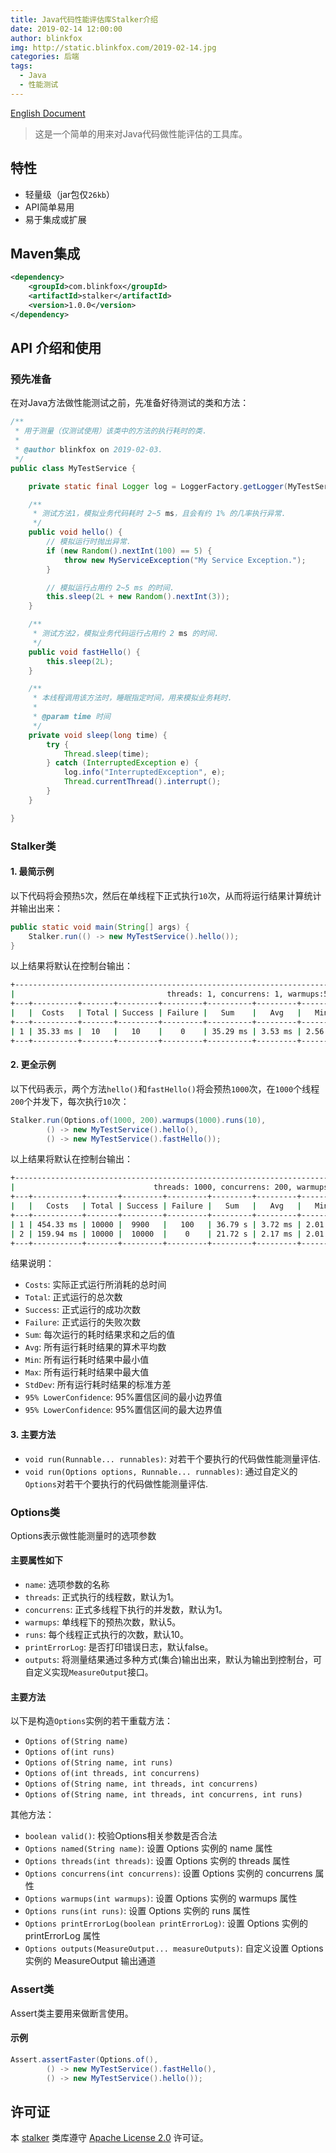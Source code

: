 ```yaml
---
title: Java代码性能评估库Stalker介绍
date: 2019-02-14 12:00:00
author: blinkfox
img: http://static.blinkfox.com/2019-02-14.jpg
categories: 后端
tags:
  - Java
  - 性能测试
---
```


[English Document](https://github.com/blinkfox/stalker/blob/master/README.md)

> 这是一个简单的用来对Java代码做性能评估的工具库。

## 特性

- 轻量级（jar包仅`26kb`）
- API简单易用
- 易于集成或扩展

## Maven集成

```xml
<dependency>
    <groupId>com.blinkfox</groupId>
    <artifactId>stalker</artifactId>
    <version>1.0.0</version>
</dependency>
```

## API 介绍和使用

### 预先准备

在对Java方法做性能测试之前，先准备好待测试的类和方法：

```java
/**
 * 用于测量（仅测试使用）该类中的方法的执行耗时的类.
 *
 * @author blinkfox on 2019-02-03.
 */
public class MyTestService {

    private static final Logger log = LoggerFactory.getLogger(MyTestService.class);

    /**
     * 测试方法1，模拟业务代码耗时 2~5 ms，且会有约 1% 的几率执行异常.
     */
    public void hello() {
        // 模拟运行时抛出异常.
        if (new Random().nextInt(100) == 5) {
            throw new MyServiceException("My Service Exception.");
        }

        // 模拟运行占用约 2~5 ms 的时间.
        this.sleep(2L + new Random().nextInt(3));
    }

    /**
     * 测试方法2，模拟业务代码运行占用约 2 ms 的时间.
     */
    public void fastHello() {
        this.sleep(2L);
    }

    /**
     * 本线程调用该方法时，睡眠指定时间，用来模拟业务耗时.
     *
     * @param time 时间
     */
    private void sleep(long time) {
        try {
            Thread.sleep(time);
        } catch (InterruptedException e) {
            log.info("InterruptedException", e);
            Thread.currentThread().interrupt();
        }
    }

}
```

### Stalker类

#### 1. 最简示例

以下代码将会预热`5`次，然后在单线程下正式执行`10`次，从而将运行结果计算统计并输出出来：

```java
public static void main(String[] args) {
    Stalker.run(() -> new MyTestService().hello());
}
```

以上结果将默认在控制台输出：

```bash
+-----------------------------------------------------------------------------------------------------------------------------------------+
|                                  threads: 1, concurrens: 1, warmups:5, runs: 10, printErrorLog: false                                   |
+---+----------+-------+---------+---------+----------+---------+---------+---------+---------+---------------------+---------------------+
|   |  Costs   | Total | Success | Failure |   Sum    |   Avg   |   Min   |   Max   | StdDev  | 95% LowerConfidence | 95% UpperConfidence |
+---+----------+-------+---------+---------+----------+---------+---------+---------+---------+---------------------+---------------------+
| 1 | 35.33 ms |  10   |   10    |    0    | 35.29 ms | 3.53 ms | 2.56 ms | 4.81 ms | 0.85 ms |       3.0 ms        |       4.06 ms       |
+---+----------+-------+---------+---------+----------+---------+---------+---------+---------+---------------------+---------------------+
```

#### 2. 更全示例

以下代码表示，两个方法`hello()`和`fastHello()`将会预热`1000`次，在`1000`个线程`200`个并发下，每次执行`10`次：

```java
Stalker.run(Options.of(1000, 200).warmups(1000).runs(10),
        () -> new MyTestService().hello(),
        () -> new MyTestService().fastHello());
```

以上结果将默认在控制台输出：

```bash
+------------------------------------------------------------------------------------------------------------------------------------------+
|                               threads: 1000, concurrens: 200, warmups:1000, runs: 10, printErrorLog: false                               |
+---+-----------+-------+---------+---------+---------+---------+---------+----------+---------+---------------------+---------------------+
|   |   Costs   | Total | Success | Failure |   Sum   |   Avg   |   Min   |   Max    | StdDev  | 95% LowerConfidence | 95% UpperConfidence |
+---+-----------+-------+---------+---------+---------+---------+---------+----------+---------+---------------------+---------------------+
| 1 | 454.33 ms | 10000 |  9900   |   100   | 36.79 s | 3.72 ms | 2.01 ms | 11.89 ms | 1.31 ms |       3.69 ms       |       3.74 ms       |
| 2 | 159.94 ms | 10000 |  10000  |    0    | 21.72 s | 2.17 ms | 2.01 ms | 3.24 ms  | 0.15 ms |       2.17 ms       |       2.18 ms       |
+---+-----------+-------+---------+---------+---------+---------+---------+----------+---------+---------------------+---------------------+
```

结果说明：

- `Costs`: 实际正式运行所消耗的总时间
- `Total`: 正式运行的总次数
- `Success`: 正式运行的成功次数
- `Failure`: 正式运行的失败次数
- `Sum`: 每次运行的耗时结果求和之后的值
- `Avg`: 所有运行耗时结果的算术平均数
- `Min`: 所有运行耗时结果中最小值
- `Max`: 所有运行耗时结果中最大值
- `StdDev`: 所有运行耗时结果的标准方差
- `95% LowerConfidence`: 95%置信区间的最小边界值
- `95% LowerConfidence`: 95%置信区间的最大边界值

#### 3. 主要方法

- `void run(Runnable... runnables)`: 对若干个要执行的代码做性能测量评估.
- `void run(Options options, Runnable... runnables)`: 通过自定义的`Options`对若干个要执行的代码做性能测量评估.

### Options类

Options表示做性能测量时的选项参数

#### 主要属性如下

- `name`: 选项参数的名称
- `threads`: 正式执行的线程数，默认为1。
- `concurrens`: 正式多线程下执行的并发数，默认为1。
- `warmups`: 单线程下的预热次数，默认5。
- `runs`: 每个线程正式执行的次数，默认10。
- `printErrorLog`: 是否打印错误日志，默认false。
- `outputs`: 将测量结果通过多种方式(集合)输出出来，默认为输出到控制台，可自定义实现`MeasureOutput`接口。

#### 主要方法

以下是构造`Options`实例的若干重载方法：

- `Options of(String name)`
- `Options of(int runs)`
- `Options of(String name, int runs)`
- `Options of(int threads, int concurrens)`
- `Options of(String name, int threads, int concurrens)`
- `Options of(String name, int threads, int concurrens, int runs)`

其他方法：

- `boolean valid()`: 校验Options相关参数是否合法
- `Options named(String name)`: 设置 Options 实例的 name 属性
- `Options threads(int threads)`: 设置 Options 实例的 threads 属性
- `Options concurrens(int concurrens)`: 设置 Options 实例的 concurrens 属性
- `Options warmups(int warmups)`: 设置 Options 实例的 warmups 属性
- `Options runs(int runs)`: 设置 Options 实例的 runs 属性
- `Options printErrorLog(boolean printErrorLog)`: 设置 Options 实例的 printErrorLog 属性
- `Options outputs(MeasureOutput... measureOutputs)`: 自定义设置 Options 实例的 MeasureOutput 输出通道

### Assert类

Assert类主要用来做断言使用。

#### 示例

```java
Assert.assertFaster(Options.of(),
        () -> new MyTestService().fastHello(),
        () -> new MyTestService().hello());
```

## 许可证

本 [stalker](https://github.com/blinkfox/stalker) 类库遵守 [Apache License 2.0](http://www.apache.org/licenses/LICENSE-2.0) 许可证。